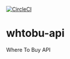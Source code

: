[![CircleCI](https://circleci.com/gh/mimacom/whtobu-api/tree/master.svg?style=svg)](https://circleci.com/gh/mimacom/whtobu-api/tree/master)

# whtobu-api
Where To Buy API
